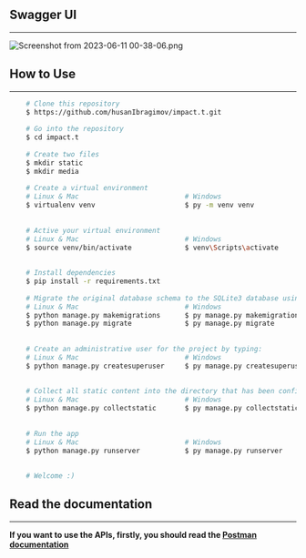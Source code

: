 ## Swagger UI

---

![Screenshot from 2023-06-11 00-38-06.png](..%2F..%2FPictures%2FScreenshot%20from%202023-06-11%2000-38-06.png)


## How to Use

---

```bash
    # Clone this repository
    $ https://github.com/husanIbragimov/impact.t.git 
    
    # Go into the repository
    $ cd impact.t
    
    # Create two files
    $ mkdir static
    $ mkdir media
    
    # Create a virtual environment
    # Linux & Mac                          # Windows 
    $ virtualenv venv                      $ py -m venv venv  
    
    
    # Active your virtual environment 
    # Linux & Mac                          # Windows
    $ source venv/bin/activate             $ venv\Scripts\activate
    
    
    # Install dependencies
    $ pip install -r requirements.txt
    
    # Migrate the original database schema to the SQLite3 database using the management script:
    # Linux & Mac                          # Windows
    $ python manage.py makemigrations      $ py manage.py makemigrations
    $ python manage.py migrate             $ py manage.py migrate
    
    
    # Create an administrative user for the project by typing:
    # Linux & Mac                          # Windows
    $ python manage.py createsuperuser     $ py manage.py createsuperuser
    
    
    # Collect all static content into the directory that has been configured:
    # Linux & Mac                          # Windows
    $ python manage.py collectstatic       $ py manage.py collectstatic
    
    
    # Run the app
    # Linux & Mac                          # Windows
    $ python manage.py runserver           $ py manage.py runserver
    
    
    # Welcome :)
```

## Read the documentation

---

__If you want to use the APIs, firstly, you should read the [Postman documentation](https://documenter.getpostman.com/view/21553790/2s93sXdFP4#049bf4c6-1894-450d-bfde-a42f582b3b4b)__





